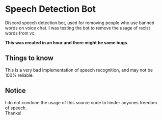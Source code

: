 # Speech Detection Bot
Discord speech detection bot, used for removing people who use banned words on voice chat.
I was testing the bot to remove the usage of racist words from vc. 

**This was created in an hour and there might be some bugs.**

## Things to know
This is a very bad implementation of speech recognition, and may not be 100% reliable.  

## Notice
I do not condone the usage of this source code to hinder anyones freedom of speech.  
Thanks!
